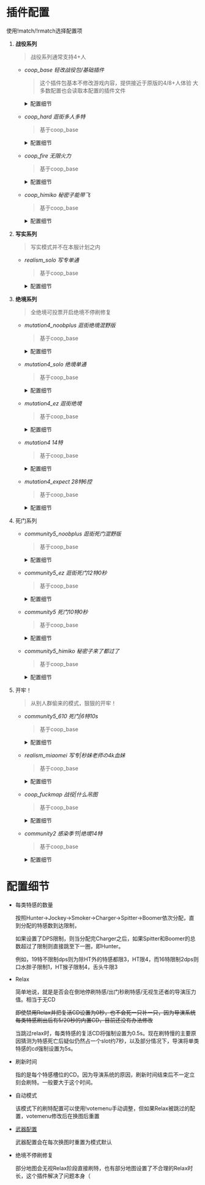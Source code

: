 # 插件配置

使用!match/!rmatch选择配置项

1. **战役系列**
   > 战役系列通常支持4+人

   * *coop_base 轻改战役包/基础插件*
      > 这个插件包基本不修改游戏内容，提供接近于原版的4/8+人体验
      > 大多数配置也会读取本配置的插件文件
      <details>
      <summary>配置细节</summary>

      * 默认刷特：基础3只35s，4人以上每多1人+1只/-2s复活CD，允许Relax阶段
      * 移除牛冲锋减伤，HT空爆伤害为150
      * 生还者AI增强
      * 限制~~速砍~~，连跳等操作。
      * 特感数量/复活CD/DPS数量/Relax阶段等都可手动调节
      * 可使用!slots设置位置
      * 战役/药抗bug修复系列插件，详见plugins/fix
      * 开局自带uzi+双枪
      * 武器配置：v1
      * 允许非旁观者使用!panel查看队伍状态
      * 可以使用!drop/!g丢弃道具
      * 可以R键给其他人道具
      </details>


   * *coop_hard 逛街多人多特*
      > 基于coop_base
      <details>
      <summary>配置细节</summary>

      * 默认刷特：基础8只15s，4人以上每多1人+2只，允许Relax阶段
      * Tank的血量倍率调整为1.5/2.8/4.1/5.5
      * 3倍特殊弹药包提供的弹药
      * 投掷物没有预热时间，可以立刻丢出
      * 允许回血：<40每0.7秒回复1，受伤暂停5秒。
      * 过关回满血
      * 拉人时间：3s
      * 投掷物没有预热时间，可以立刻丢出
      * 武器配置：v3

      </details> 

   * *coop_fire 无限火力*
      > 基于coop_base
      <details>
      <summary>配置细节</summary>

      * 默认刷特：基础8只0s，4人以上每多1人+2只D，跳过Relax阶段
         > note: 该模式初始6个生还者bot
      * 特感传送条件：5秒不可见
      * TANK现在会击飞倒地的和吃饼的生还
      * Tank的血量倍率调整为1.5/2.8/4.1/5.5
      * 无限弹药和投掷物
      * 4倍特殊弹药包提供的弹药
      * 投掷物没有预热时间，可以立刻丢出
      * 自动复活
      * 允许回血：<40每0.7秒回复1，受伤暂停5秒。击杀小ss和特感+3，爆头额外+4（一共+7），上限200
      * 倒地受伤间隔修改为0.1s, 小僵尸倒地单次伤害修改为35
      * 生还倒地可使用主武器，可造成友伤，倒地射速调整为0.1s，可使用药品自救
      * 过关回满血
      * 默认关闭友伤
      * 拉人时间：3s
      * 投掷物没有预热时间，可以立刻丢出
      * 武器配置：v3
      </details>

   * *coop_himiko 秘密子能带飞*
      > 基于coop_base
      <details>
      <summary>配置细节</summary>

      * 默认刷特：基础14只15s，4人以上每多1人+2只/-0s复活CD，允许Relax阶段
      * 特感传送条件：8秒不可见
      * 3倍弹药
      * 生还倒地可使用主武器，可造成友伤，倒地射速调整为0.1s
      * 投掷物没有预热时间，可以立刻丢出
      * 自动复活
      * 允许回血：<40每0.7秒回复1，受伤暂停5秒。击杀小ss和特感+3，爆头额外+4（一共+7），上限200
      * Tank的血量倍率调整为1.2/2.4/3.0/4.0
      * 过关回满血
      * 锁定专家难度
      * 投掷物没有预热时间，可以立刻丢出
      * 武器配置：v2
      </details>

2. **写实系列**
   > 写实模式并不在本服计划之内

   * *realism_solo 写专单通*
      > 基于coop_base
      <details>
      <summary>配置细节</summary>

      * 默认刷特：基础3只45s，允许Relax阶段
      * 锁定专家难度
      * 最多1名生还，最大玩家数限制为1
      </details>

3. **绝境系列**
   > 全绝境可投票开启绝境不停刷修复

   * *mutation4_noobplus 逛街绝境混野版*
      > 基于coop_base
      <details>
      <summary>配置细节</summary>

      * 默认刷特：基础8只15s，允许Relax阶段
      * 3倍弹药
      * 投掷物没有预热时间，可以立刻丢出
      * 锁定专家难度
      * 过关回满血
      * 最多4名生还
      * 启用绝境不停刷修复
      </details>

   * *mutation4_solo 绝境单通*
      > 基于coop_base
      <details>
      <summary>配置细节</summary>

      * 默认刷特：基础8只15s，限制0只DPS特感，允许Relax阶段
      * 锁定专家难度
      * 过关回满血
      * 最多1名生还，最大玩家数限制为1
      </details>

   * *mutation4_ez 逛街绝境*
      > 基于coop_base
      <details>
      <summary>配置细节</summary>

      * 默认刷特：基础14只15s，允许Relax阶段
      * 3倍弹药
      * 投掷物没有预热时间，可以立刻丢出
      * 锁定专家难度
      * 过关回满血
      * 最多4名生还
      </details>

   * *mutation4 14特*
      > 基于coop_base
      <details>
      <summary>配置细节</summary>

      * 默认刷特：基础14只15s，允许Relax阶段
      * 牛冲锋带有减伤/HT空爆伤害恢复
      * 3倍弹药
      * 锁定专家难度
      * 过关回满血
      * 最多4名生还
      </details>

   * *mutation4_expect 28特6控*
      > 基于coop_base
      <details>
      <summary>配置细节</summary>

      * 默认刷特：基础28只15s，限制4只DPS特感，允许Relax阶段
      * 牛冲锋带有减伤/HT空爆伤害恢复
      * 4倍弹药
      * 锁定专家难度
      * 过关回满血
      * 最多4名生还，最大玩家数限制为4
      * 仅允许旁观者使用!panel查看队伍状态
      </details>

4. 死门系列
   * *community5_noobplus 逛街死门混野版*
      > 基于coop_base
      <details>
      <summary>配置细节</summary>

      * 默认刷特：基础5只0s，跳过Relax阶段
      * 特感传送条件：8秒不可见
      * 3倍弹药
      * 投掷物没有预热时间，可以立刻丢出
      * 锁定专家难度
      * 允许回血：<40每0.7秒回复1，受伤暂停5秒。击杀小ss和特感+3，爆头额外+4（一共+7），上限200
      * 过关回满血
      * 最多4名生还
      </details>

   * *community5_ez 逛街死门12特0秒*
      > 基于coop_base
      <details>
      <summary>配置细节</summary>

      * 默认刷特：基础12只0s，限制2只DPS特感，跳过Relax阶段
      * 特感传送条件：8秒不可见
      * 3倍弹药
      * 投掷物没有预热时间，可以立刻丢出
      * 锁定专家难度
      * 允许回血：<40每0.7秒回复1，受伤暂停5秒。击杀小ss和特感+3，爆头额外+4（一共+7），上限200
      * 过关回满血
      * 最多4名生还
      </details>

   * *community5 死门10特0秒*
      > 基于coop_base
      <details>
      <summary>配置细节</summary>

      * 默认刷特：基础10只0s，限制2只DPS特感，跳过Relax阶段
      * 特感传送条件：8秒不可见
      * 牛冲锋带有减伤/HT空爆伤害恢复
      * 3倍弹药
      * 锁定专家难度
      * 允许回血：<40每0.7秒回复1，受伤暂停5秒。击杀小ss和特感+3，爆头额外+4（一共+7），上限200
      * 过关回满血
      * 最多4名生还
      * 仅允许旁观者使用!panel查看队伍状态
      </details>

   * *community5_himiko 秘密子来了都过了*
      > 基于coop_base
      <details>
      <summary>配置细节</summary>

      * 默认刷特：基础24只0s，限制3只DPS特感，跳过Relax阶段
      * 特感传送条件：8秒不可见
      * 7倍弹药
      * 投掷物没有预热时间，可以立刻丢出
      * 允许复活
      * 锁定专家难度
      * 允许回血：<40每0.7秒回复1，受伤暂停5秒。击杀小ss和特感+3，爆头额外+4（一共+7），上限200
      * 过关回满血
      * 最多4名生还
      * 武器配置：v2
      </details>

5. 开牢！
   > 从别人群偷来的模式，狠狠的开牢！

   * *community5_610 死门|6特10s*
     > 基于coop_base
     <details>
      <summary>配置细节</summary>

      * 默认刷特：基础6只10s，限制4只DPS特感，跳过Relax阶段
      * 特感传送条件：8秒不可见
      * 牛冲锋带有减伤/HT空爆伤害恢复
      * 3倍弹药
      * 锁定专家难度
      * 过关回满血
      * 最多4名生还
      * 仅允许旁观者使用!panel查看队伍状态
      </details>
      
   * *realism_miaomei 写专|秒妹老师の4k血妹*
     > 基于coop_base
     <details>
      <summary>配置细节</summary>

      * 默认刷特：基础3只45s，允许Relax阶段
      * 牛冲锋带有减伤/HT空爆伤害恢复
      * witch的血量为4000
      * 锁定专家难度
      * 最多4名生还
      * 仅允许旁观者使用!panel查看队伍状态
      </details>

   * *coop_fuckmap 战役|什么吊图*
     > 基于coop_base
     <details>
      <summary>配置细节</summary>

     * TANK现在会击飞倒地的和吃饼的生还
     * 牛冲锋带有减伤/HT空爆伤害恢复
     * 投掷物没有预热时间，可以立刻丢出
     * Tank的血量倍率调整为1.2/2.4/3.0/4.0
     * 自动复活
     * 允许回血：<40每0.7秒回复1，受伤暂停5秒。击杀小ss和特感+3，爆头额外+4（一共+7），上限200
     * 倒地受伤间隔修改为0.1s, 小僵尸倒地单次伤害修改为35
     * 生还倒地可使用主武器，可造成友伤，倒地射速调整为0.1s
     * 2倍特殊弹药包提供的备弹
     * 锁定专家难度
     * 过关回满血
     * 武器配置：v3
      </details>

   * *community2 感染季节|绝境14特*
      > 基于coop_base
     <details>
      <summary>配置细节</summary>

      * 默认刷特：基础14只15s，允许Relax阶段
      * ~~牛冲锋带有减伤/HT空爆伤害恢复~~ 但是没牛没HT
      * 3倍弹药
      * 锁定专家难度
      * 过关回满血
      </details>
# 配置细节

   * 每类特感的数量
  
      按照Hunter->Jockey->Smoker->Charger->Spitter->Boomer依次分配，直到分配的特感数到达限制，

      如果设置了DPS限制，则当分配完Charger之后，如果Spitter和Boomer的总数超过了限制则直接跳至下一圈，即Hunter。

      例如，19特不限制dps则为除HT外的特感都限3，HT限4，而16特限制2dps则口水胖子限制1，HT猴子限制4，舌头牛限3

   * Relax
    
      简单地说，就是是否会在倒地停刷特感/出门秒刷特感/无视生还者的导演压力值。相当于无CD

      ~~即使禁用Relax并把复活CD设置为0秒，也不会死一只补一只，因为导演系统每类特感刷出后有5/20秒的内置CD，目前还没有办法修改~~

      当跳过relax时，每类特感的复活CD将强制设置为0.5s。现在刷特慢的主要原因猜测为特感死亡后疑似仍然占一个slot约7秒，以及部分情况下，导演将单类特感的cd强制设置为5s。

   * 刷新时间
    
      指的是每个特感槽位的CD。因为导演系统的原因，刷新时间结束后不一定立刻会刷特。一般要大于这个时间。

   * 自动模式
      
      该模式下的刷特配置可以使用!votemenu手动调整，但如果Relax被跳过的配置，votemenu修改后在换图后重置

   * [武器配置](weapons.md)
   
      武器配置会在每次换图时重置为模式默认

   * 绝境不停刷修复

      部分地图会无视Relax阶段直接刷特，也有部分地图设置了不合理的Relax时长，这个插件解决了问题本身（
